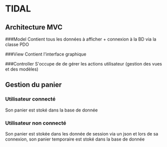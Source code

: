 # TIDAL

## Architecture MVC

###Model
Contient tous les données à afficher + connexion à la BD via la classe PDO

###View
Contient l'interface graphique

###Controller
S'occupe de de gérer les actions utilisateur (gestion des vues et des modèles)

## Gestion du panier
### Utilisateur connecté
Son panier est stoké dans la base de donnée

### Utilisateur non connecté
Son panier est stokée dans les donnée de session via un json et lors de sa connexion, son panier temporaire est stoké dans la base de donnée
